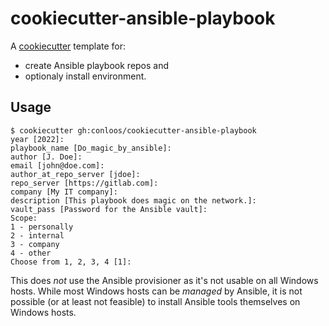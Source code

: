 # cookiecutter-ansible-playbook

A [cookiecutter](https://cookiecutter.readthedocs.io/en/latest/) template for:
- create Ansible playbook repos and
- optionaly install environment.

## Usage

    $ cookiecutter gh:conloos/cookiecutter-ansible-playbook
    year [2022]:
    playbook_name [Do_magic_by_ansible]:
    author [J. Doe]:
    email [john@doe.com]:
    author_at_repo_server [jdoe]:
    repo_server [https://gitlab.com]:
    company [My IT company]:
    description [This playbook does magic on the network.]:
    vault_pass [Password for the Ansible vault]:
    Scope:
    1 - personally
    2 - internal
    3 - company
    4 - other
    Choose from 1, 2, 3, 4 [1]:

This does *not* use the Ansible provisioner as it's not usable on all Windows hosts.
While most Windows hosts can be *managed* by Ansible, it is not possible (or at least not feasible) to install Ansible tools themselves on Windows hosts. 

